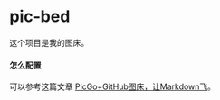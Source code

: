 # pic-bed
这个项目是我的图床。

#### 怎么配置

可以参考这篇文章 [PicGo+GitHub图床，让Markdown飞](https://www.jianshu.com/p/2756724a5dee)。

